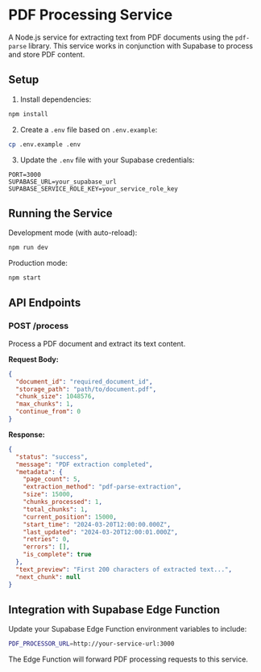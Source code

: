 # PDF Processing Service

A Node.js service for extracting text from PDF documents using the `pdf-parse` library. This service works in conjunction with Supabase to process and store PDF content.

## Setup

1. Install dependencies:
```bash
npm install
```

2. Create a `.env` file based on `.env.example`:
```bash
cp .env.example .env
```

3. Update the `.env` file with your Supabase credentials:
```
PORT=3000
SUPABASE_URL=your_supabase_url
SUPABASE_SERVICE_ROLE_KEY=your_service_role_key
```

## Running the Service

Development mode (with auto-reload):
```bash
npm run dev
```

Production mode:
```bash
npm start
```

## API Endpoints

### POST /process

Process a PDF document and extract its text content.

**Request Body:**
```json
{
  "document_id": "required_document_id",
  "storage_path": "path/to/document.pdf",
  "chunk_size": 1048576,
  "max_chunks": 1,
  "continue_from": 0
}
```

**Response:**
```json
{
  "status": "success",
  "message": "PDF extraction completed",
  "metadata": {
    "page_count": 5,
    "extraction_method": "pdf-parse-extraction",
    "size": 15000,
    "chunks_processed": 1,
    "total_chunks": 1,
    "current_position": 15000,
    "start_time": "2024-03-20T12:00:00.000Z",
    "last_updated": "2024-03-20T12:00:01.000Z",
    "retries": 0,
    "errors": [],
    "is_complete": true
  },
  "text_preview": "First 200 characters of extracted text...",
  "next_chunk": null
}
```

## Integration with Supabase Edge Function

Update your Supabase Edge Function environment variables to include:
```bash
PDF_PROCESSOR_URL=http://your-service-url:3000
```

The Edge Function will forward PDF processing requests to this service. 